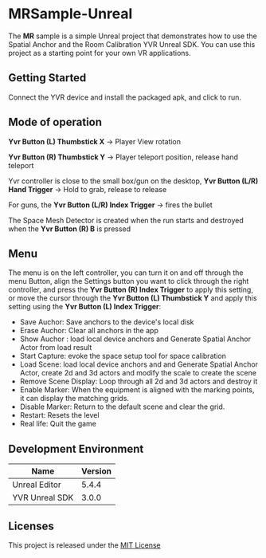 # MRSample-Unreal

The **MR** sample is a simple Unreal project that demonstrates how to use the Spatial Anchor and the Room Calibration YVR Unreal SDK. You can use this project as a starting point for your own VR applications.

## Getting Started
Connect the YVR device and install the packaged apk, and click to run.

## Mode of operation

**Yvr Button (L) Thumbstick X** -> Player View rotation

**Yvr Button (R) Thumbstick Y** -> Player teleport position, release hand teleport

Yvr controller  is close to the small box/gun on the desktop, **Yvr Button (L/R) Hand Trigger** -> Hold to grab, release to release

For guns, the **Yvr Button (L/R) Index Trigger** -> fires the bullet

The Space Mesh Detector is created when the run starts and destroyed when the **Yvr Button (R) B** is pressed

## Menu

The menu is on the left controller, you can turn it on and off through the menu Button,  align the Settings button you want to click through the right controller,  and press the **Yvr Button (R) Index Trigger** to apply this setting, or move the cursor through the **Yvr Button (L) Thumbstick Y** and apply this setting using the **Yvr Button (L) Index Trigger**:

* Save Auchor: Save anchors to the device's local disk
* Erase Auchor: Clear all anchors in the app
* Show Auchor :  load local device anchors and Generate Spatial Anchor Actor from load result
* Start Capture: evoke the space setup tool for space calibration
* Load Scene:  load local device anchors and and Generate Spatial Anchor Actor, create 2d and 3d actors and modify the scale to create the scene
* Remove Scene Display: Loop through all 2d and 3d actors and destroy it
* Enable Marker: When the equipment is aligned with the marking points, it can display the matching grids.
* Disable Marker: Return to the default scene and clear the grid.
* Restart: Resets the level
* Real life: Quit the game

## Development Environment
| **Name** | **Version** |
| ----  |  ----      |
| Unreal Editor | 5.4.4 |
| YVR Unreal SDK | 3.0.0 |

## Licenses
This project is released under the [MIT License](https://github.com/YVRDeveloper/MRSample-Unreal/blob/main/LICENSE)